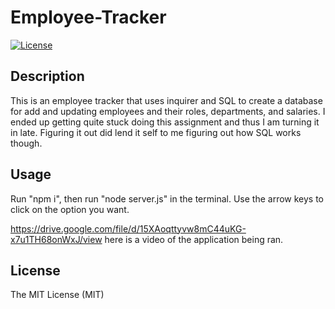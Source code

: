 # Employee-Tracker 

[![License](https://img.shields.io/badge/license-MIT-blue.svg)](https://opensource.org/licenses/MIT)

## Description  

This is an employee tracker that uses inquirer and SQL to create a database for add and updating employees and their roles, departments, and salaries. I ended up getting quite stuck doing this assignment and thus I am turning it in late. Figuring it out did lend it self to me figuring out how SQL works though.

## Usage  

Run "npm i", then run "node server.js" in the terminal. Use the arrow keys to click on the option you want.

https://drive.google.com/file/d/15XAoqttyvw8mC44uKG-x7u1TH68onWxJ/view here is a video of the application being ran.

## License  

The MIT License (MIT)

